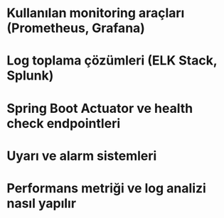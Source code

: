 # Kullanılan monitoring araçları (Prometheus, Grafana)

# Log toplama çözümleri (ELK Stack, Splunk)

# Spring Boot Actuator ve health check endpointleri

# Uyarı ve alarm sistemleri

# Performans metriği ve log analizi nasıl yapılır
